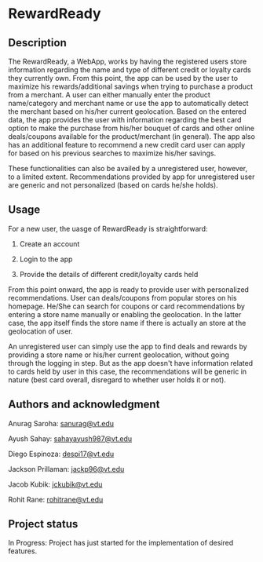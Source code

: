 # RewardReady

## Description
The RewardReady, a WebApp, works by having the registered users store information regarding the name and type of different credit or loyalty cards they currently own. From this point, the app can be used by the user to maximize his rewards/additional savings when trying to purchase a product from a merchant. A user can either manually enter the product name/category and merchant name or use the app to automatically detect the merchant based on his/her current geolocation. Based on the entered data, the app provides the user with information regarding the best card option to make the purchase from his/her bouquet of cards and other online deals/coupons available for the product/merchant (in general). The app also has an additional feature to recommend a new credit card user can apply for based on his previous searches to maximize his/her savings.  

These functionalities can also be availed by a unregistered user, however, to a limited extent. Recommendations provided by app for unregistered user are generic and not personalized (based on cards he/she holds).

## Usage

For a new user, the uasge of RewardReady is straightforward:

1) Create an account

2) Login to the app

3) Provide the details of different credit/loyalty cards held

From this point onward, the app is ready to provide user with personalized recommendations. User can deals/coupons from popular stores on his homepage. He/She can search for coupons or card recommendations by entering a store name manually or enabling the geolocation. In the latter case, the app itself finds the store name if there is actually an store at the geolocation of user.

An unregistered user can simply use the app to find deals and rewards by providing a store name or his/her current geolocation, without going through the logging in step. But as the app doesn't have information related to cards held by user in this case, the recommendations will be generic in nature (best card overall, disregard to whether user holds it or not).                                               

## Authors and acknowledgment
Anurag Saroha: sanurag@vt.edu

Ayush Sahay: sahayayush987@vt.edu

Diego Espinoza: despi17@vt.edu

Jackson Prillaman: jackp96@vt.edu

Jacob Kubik: jckubik@vt.edu

Rohit Rane: rohitrane@vt.edu

## Project status
In Progress: Project has just started for the implementation of desired features. 
